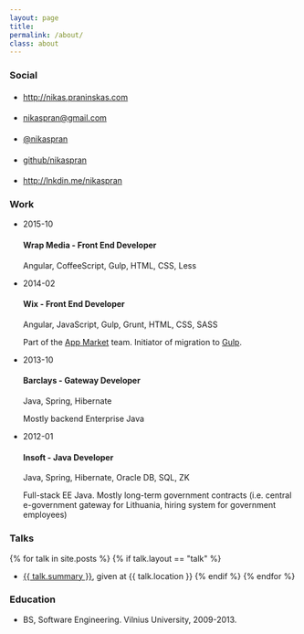 ```yaml
---
layout: page
title:
permalink: /about/
class: about
---
```


### Social

<ul class="social">
	<li class="blog">
		<h4 class="fa fa-globe"></h4>
		<a href="http://nikas.praninskas.com">http://nikas.praninskas.com</a>
	</li>
	<li class="email">
		<h4 class="fa fa-envelope"></h4>
		<a href="mailto:nikaspran@gmail.com">nikaspran@gmail.com</a>
	</li>
	<li class="twitter">
		<h4 class="fa fa-twitter"></h4>
		<a href="https://twitter.com/nikaspran">@nikaspran</a>
	</li>
	<li class="github">
		<h4 class="fa fa-github"></h4>
		<a href="https://github.com/nikaspran">github/nikaspran</a>
	</li>
	<li class="linkedin">
		<h4 class="fa fa-linkedin"></h4>
		<a href="https://lt.linkedin.com/pub/nikas-praninskas/50/543/48b">http://lnkdin.me/nikaspran</a>
	</li>
</ul>

### Work

<ul class="timeline">
	<li data-duration="Ongoing" class="wrap ongoing">
		<span class="start" data-end="Now">2015-10</span>
		<h4>Wrap Media - Front End Developer</h4>
		<p>Angular, CoffeeScript, Gulp, HTML, CSS, Less</p>
		<p></p>
	</li>
	<li data-duration="1 year & 9 months" class="wix">
		<span class="start" data-end="2015-10">2014-02</span>
		<h4>Wix - Front End Developer</h4>
		<p>Angular, JavaScript, Gulp, Grunt, HTML, CSS, SASS</p>
		<p>Part of the <a href="http://www.wix.com/app-market/">App Market</a>
		team. Initiator of migration to <a href="https://github.com/wix/wix-gulpfile">Gulp</a>.
		</p>
	</li>
	<li data-duration="5 months" class="barclays">
		<span class="start" data-end="2014-02">2013-10</span>
		<h4>Barclays - Gateway Developer</h4>
		<p>Java, Spring, Hibernate</p>
		<p>Mostly backend Enterprise Java</p>
	</li>
	<li data-duration="1 year & 9 months" class="insoft">
		<span class="start" data-end="2013-09">2012-01</span>
		<h4>Insoft - Java Developer</h4>
		<p>Java, Spring, Hibernate, Oracle DB, SQL, ZK</p>
		<p>Full-stack EE Java. Mostly long-term government contracts (i.e. central
		e-government gateway for Lithuania, hiring system for government employees)</p>
	</li>
</ul>

### Talks

{% for talk in site.posts %}
	{% if talk.layout == "talk" %}
* [{{ talk.summary }}]({{talk.url}}), given at {{ talk.location }}
	{% endif %}
{% endfor %}

### Education

* BS, Software Engineering. Vilnius University, 2009-2013.
